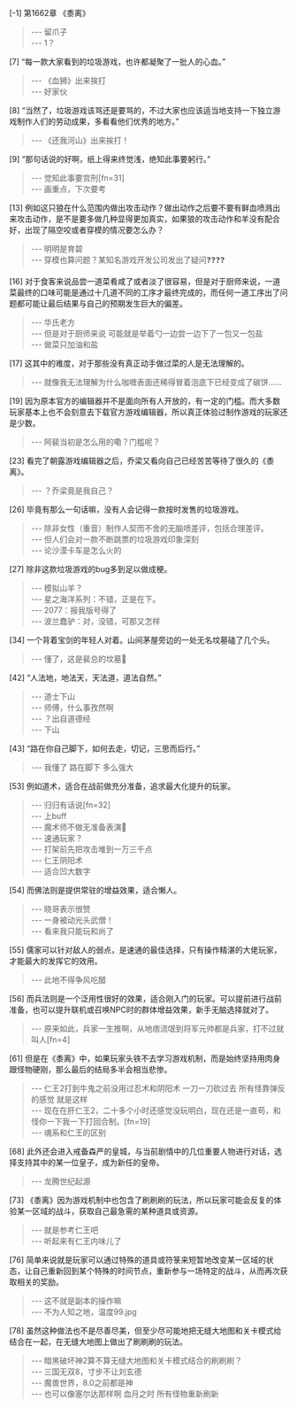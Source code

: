 
[-1] 第1662章 《黍离》
>--- 留爪子<br>
>--- 1？<br>

[7] “每一款大家看到的垃圾游戏，也许都凝聚了一批人的心血。”
>--- 《血狮》出来挨打<br>
>--- 好家伙<br>

[8] “当然了，垃圾游戏该骂还是要骂的，不过大家也应该适当地支持一下独立游戏制作人们的劳动成果，多看看他们优秀的地方。”
>--- 《还我河山》出来挨打！<br>

[9] “那句话说的好啊，纸上得来终觉浅，绝知此事要躬行。”
>--- 觉知此事要宫刑[fn=31]<br>
>--- 画重点，下次要考<br>

[13] 例如这只狼在什么范围内做出攻击动作？做出动作之后要不要有鲜血喷溅出来攻击动作，是不是要多做几种显得更加真实，如果狼的攻击动作和羊没有配合好，出现了隔空咬或者穿模的情况要怎么办？
>--- 明明是育碧<br>
>--- 穿模也算问题？某知名游戏开发公司发出了疑问❓❓❓❓<br>

[16] 对于食客来说品尝一道菜肴咸了或者淡了很容易，但是对于厨师来说，一道菜最终的口味可能是通过十几道不同的工序才最终完成的，而任何一道工序出了问题都可能让最后结果与自己的预期发生巨大的偏差。
>--- 华氏老方<br>
>--- 但是对于厨师来说  可能就是举着勺一边尝一边下了一包又一包盐<br>
>--- 做菜只加油和盐<br>

[17] 这其中的难度，对于那些没有真正动手做过菜的人是无法理解的。
>--- 就像我无法理解为什么咖喱表面还稀得冒着泡底下已经变成了碳饼……<br>

[19] 因为原本官方的编辑器并不是面向所有人开放的，有一定的门槛。而大多数玩家基本上也不会刻意去下载官方游戏编辑器，所以真正体验过制作游戏的玩家还是少数。
>--- 阿裴当初是怎么用的嘞？门槛呢？<br>

[23] 看完了朝露游戏编辑器之后，乔梁又看向自己已经苦苦等待了很久的《黍离》。
>--- ？乔梁竟是我自己？<br>

[26] 毕竟有那么一句话嘛，没有人会记得一款按时发售的垃圾游戏。
>--- 除非女性（重音）制作人契而不舍的无脑喷差评，包括合理差评。<br>
>--- 但人们会对一款不断跳票的垃圾游戏印象深刻<br>
>--- 论沙漠卡车是怎么火的<br>

[27] 除非这款垃圾游戏的bug多到足以做成梗。
>--- 模拟山羊？<br>
>--- 星之海洋系列：不错，正是在下。<br>
>--- 2077：报我版号得了<br>
>--- 波兰蠢驴：对，没错，可那又怎样<br>

[34] 一个背着宝剑的年轻人对着。山间茅屋旁边的一处无名坟墓磕了几个头。
>--- 懂了，这是裴总的坟墓🐶<br>

[42] “人法地，地法天，天法道，道法自然。”
>--- 道士下山<br>
>--- 师傅，什么事孜然啊<br>
>--- ？出自道德经<br>
>--- 下山<br>

[43] “路在你自己脚下，如何去走，切记，三思而后行。”
>--- 我懂了
路在脚下
多么强大<br>

[53] 例如道术，适合在战前做充分准备，追求最大化提升的玩家。
>--- 归归有话说[fn=32]<br>
>--- 上buff<br>
>--- 魔术师不做无准备表演🐶<br>
>--- 速通玩家？<br>
>--- 打架前先把攻击堆到一万三千点<br>
>--- 仁王阴阳术<br>
>--- 适合凹大数字<br>

[54] 而佛法则是提供常驻的增益效果，适合懒人。
>--- 晓哥表示很赞<br>
>--- 一身被动光头武僧！<br>
>--- 看来我只能玩和尚了<br>

[55] 儒家可以针对敌人的弱点，是速通的最佳选择，只有操作精湛的大佬玩家，才能最大的发挥它的效用。
>--- 此地不得争风吃醋<br>

[56] 而兵法则是一个泛用性很好的效果，适合刚入门的玩家。可以提前进行战前准备，也可以提升联机或召唤NPC时的群体增益效果，新手无脑选择就对了。
>--- 原来如此，兵家一生推啊，从地痞流氓到将军元帅都是兵家，打不过就叫人[fn=4]<br>

[61] 但是在《黍离》中，如果玩家头铁不去学习游戏机制，而是始终坚持用肉身跟怪物硬刚，那么最后的结局多半会相当悲惨。
>--- 仁王2打到牛鬼之前没用过忍术和阴阳术 一刀一刀砍过去 所有怪靠弹反的感觉 就是这样<br>
>--- 现在在肝仁王2，二十多个小时还感觉没玩明白，现在还是一直苟，和怪你一下我一下打回合制。[fn=19]<br>
>--- 魂系和仁王的区别<br>

[68] 此外还会进入戒备森严的皇城，与当前剧情中的几位重要人物进行对话，选择支持其中的某一位皇子，成为新任的皇帝。
>--- 龙腾世纪起源<br>

[73] 《黍离》因为游戏机制中也包含了刷刷刷的玩法，所以玩家可能会反复的体验某一区域的战斗，获取自己最急需的某种道具或资源。
>--- 就是参考仁王吧<br>
>--- 听起来有仁王内味儿了<br>

[76] 简单来说就是玩家可以通过特殊的道具或符箓来短暂地改变某一区域的状态，让自己重新回到某个特殊的时间节点，重新参与一场特定的战斗，从而再次获取相关的奖励。
>--- 这不就是副本的操作嘛<br>
>--- 不为人知之地，温度99.jpg<br>

[78] 虽然这种做法也不是尽善尽美，但至少尽可能地把无缝大地图和关卡模式给结合在一起，在无缝大地图上做出了刷刷刷的玩法。
>--- 暗黑破坏神2算不算无缝大地图和关卡模式结合的刷刷刷？<br>
>--- 三国无双8，寸步不让刘玄德<br>
>--- 魔兽世界，8.0之前都是神<br>
>--- 也可以像塞尔达那样啊 血月之时 所有怪物重新刷新<br>
